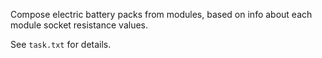 
Compose electric battery packs from modules, 
based on info about each module socket resistance values.

See `task.txt` for details.